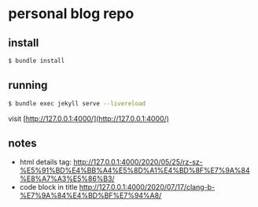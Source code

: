 # personal blog repo

## install

```sh
$ bundle install
```

## running

```sh
$ bundle exec jekyll serve --livereload
```

visit [http://127.0.0.1:4000/](http://127.0.0.1:4000/)

## notes

- html details tag: http://127.0.0.1:4000/2020/05/25/rz-sz-%E5%91%BD%E4%BB%A4%E5%8D%A1%E4%BD%8F%E7%9A%84%E8%A7%A3%E5%86%B3/
- code block in title http://127.0.0.1:4000/2020/07/17/clang-b-%E7%9A%84%E4%BD%BF%E7%94%A8/
